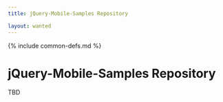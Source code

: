 ```yaml
---
title: jQuery-Mobile-Samples Repository

layout: wanted
---
```

{% include common-defs.md %}

# jQuery-Mobile-Samples Repository
TBD